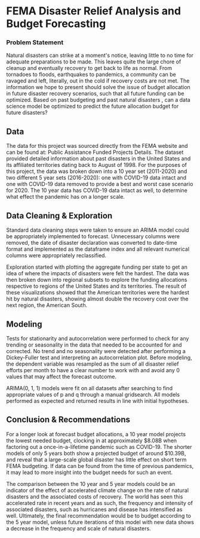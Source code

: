 # FEMA Disaster Relief Analysis and Budget Forecasting

### Problem Statement
Natural disasters can strike at a moment's notice, leaving little to no time for adequate preparations to be made. This leaves quite the large chore of cleanup and eventually recovery to get back to life as normal. From tornadoes to floods, earthquakes to pandemics, a community can be ravaged and left, literally, out in the cold if recovery costs are not met. The information we hope to present should solve the issue of budget allocation in future disaster recovery scenarios, such that all future funding can be optimized.
Based on past budgeting and past natural disasters , can a data science model be optimized to predict the future allocation budget for future disasters?

## Data
The data for this project was sourced directly from the FEMA website and can be found at: Public Assistance Funded Projects Details. The dataset provided detailed information about past disasters in the United States and its affiliated territories dating back to August of 1998. For the purposes of this project, the data was broken down into a 10 year set (2011-2020) and two different 5 year sets (2016-2020): one with COVID-19 data intact and one with COVID-19 data removed to provide a best and worst case scenario for 2020. The 10 year data has COVID-19 data intact as well, to determine what effect the pandemic has on a longer scale.

## Data Cleaning & Exploration
Standard data cleaning steps were taken to ensure an ARIMA model could be appropriately implemented to forecast. Unnecessary columns were removed, the date of disaster declaration was converted to date-time format and implemented as the dataframe index and all relevant numerical columns were appropriately reclassified. 

Exploration started with plotting the aggregate funding per state to get an idea of where the impacts of disasters were felt the hardest. The data was then broken down into regional subsets to explore the funding allocations respective to regions of the United States and its territories. The result of these visualizations showed that the American territories were the hardest hit by natural disasters, showing almost double the recovery cost over the next region, the American South. 

## Modeling
Tests for stationarity and autocorrelation were performed to check for any trending or seasonality in the data that needed to be accounted for and corrected. No trend and no seasonality were detected after performing a Dickey-Fuller test and interpreting an autocorrelation plot. Before modeling, the dependent variable was resampled as the sum of all disaster relief efforts per month to have a clear number to work with and avoid any 0 values that may affect the forecast outcome. 

ARIMA(0, 1, 1) models were fit on all datasets after searching to find appropriate values of p and q through a manual gridsearch. All models performed as expected and returned results in line with initial hypotheses.

## Conclusion & Recommendations
For a longer look at forecast budget allocations, a 10 year model projects the lowest needed budget, clocking in at approximately $8.08B when factoring out a once-in-a-lifetime pandemic such as COVID-19. The shorter models of only 5 years both show a projected budget of around $10.39B, and reveal that a large-scale global disaster has little effect on short term FEMA budgeting. If data can be found from the time of previous pandemics, it may lead to more insight into the budget needs for such an event. 

The comparison between the 10 year and 5 year models could be an indicator of the effect of accelerated climate change on the rate of natural disasters and the associated costs of recovery. The world has seen this accelerated rate in recent years and as such, the frequency and intensity of associated disasters, such as hurricanes and disease has intensified as well. Ultimately, the final recommendation would be to budget according to the 5 year model, unless future iterations of this model with new data shows a decrease in the frequency and scale of natural disasters.
